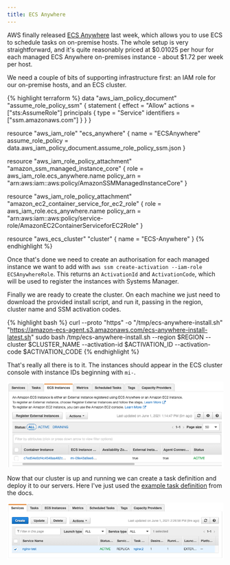 ```yaml
---
title: ECS Anywhere
---
```


AWS finally released [ECS Anywhere](https://aws.amazon.com/ecs/anywhere/) last week, which allows you to use ECS to schedule tasks on on-premise hosts. The whole setup is very straightforward, and it's quite reasonably priced at $0.01025 per hour for each managed ECS Anywhere on-premises instance - about $1.72 per week per host.

We need a couple of bits of supporting infrastructure first: an IAM role for our on-premise hosts, and an ECS cluster.

{% highlight terraform %}
data "aws_iam_policy_document" "assume_role_policy_ssm" {
  statement {
    effect = "Allow"
    actions = ["sts:AssumeRole"]
    principals {
      type = "Service"
      identifiers = ["ssm.amazonaws.com"]
    }
  }
}

resource "aws_iam_role" "ecs_anywhere" {
    name               = "ECSAnywhere"
    assume_role_policy = data.aws_iam_policy_document.assume_role_policy_ssm.json
}

resource "aws_iam_role_policy_attachment" "amazon_ssm_managed_instance_core" {
  role       = aws_iam_role.ecs_anywhere.name
  policy_arn = "arn:aws:iam::aws:policy/AmazonSSMManagedInstanceCore"
}

resource "aws_iam_role_policy_attachment" "amazon_ec2_container_service_for_ec2_role" {
  role       = aws_iam_role.ecs_anywhere.name
  policy_arn = "arn:aws:iam::aws:policy/service-role/AmazonEC2ContainerServiceforEC2Role"
}

resource "aws_ecs_cluster" "cluster" {
  name = "ECS-Anywhere"
}
{% endhighlight %}

Once that's done we need to create an authorisation for each managed instance we want to add with `aws ssm create-activation --iam-role ECSAnywhereRole`. This returns an `ActivationId` and `ActivationCode`, which will be used to register the instances with Systems Manager.

Finally we are ready to create the cluster. On each machine we just need to download the provided install script, and run it, passing in the region, cluster name and SSM activation codes.

{% highlight bash %}
curl --proto "https" -o "/tmp/ecs-anywhere-install.sh" "https://amazon-ecs-agent.s3.amazonaws.com/ecs-anywhere-install-latest.sh"
sudo bash /tmp/ecs-anywhere-install.sh --region $REGION --cluster $CLUSTER_NAME --activation-id $ACTIVATION_ID --activation-code $ACTIVATION_CODE
{% endhighlight %}

That's really all there is to it. The instances should appear in the ECS cluster console with instance IDs beginning with `mi-`.

![ECS cluster with on-premise instances](/assets/images/posts/ecs-console.png)

Now that our cluster is up and running we can create a task definition and deploy it to our servers. Here I've just used the [example task definition](https://docs.aws.amazon.com/AmazonECS/latest/developerguide/ecs-anywhere-runtask.html) from the docs.

![ECS Service running on on-premise instances](/assets/images/posts/ecs-service.png)
